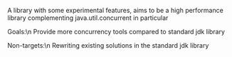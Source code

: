 A library with some experimental features, aims to be a high performance library complementing java.util.concurrent in particular

Goals:\n
Provide more concurrency tools compared to standard jdk library

Non-targets:\n
Rewriting existing solutions in the standard jdk library
